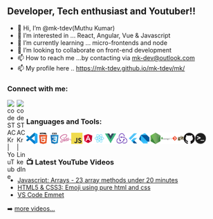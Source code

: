 ## Developer, Tech enthusiast and Youtuber!!

- 👋 Hi, I’m @mk-tdev(Muthu Kumar)
- 👀 I’m interested in ... React, Angular, Vue & Javascript
- 🌱 I’m currently learning ... micro-frontends and node
- 💞️ I’m looking to collaborate on front-end development
- 📫 How to reach me ...by contacting via mk-dev@outlook.com
- 📫 My profile here .. https://mk-tdev.github.io/mk-tdev/mk/

### Connect with me:

[<img align="left" alt="codeSTACKr | YouTube" width="22px" src="https://cdn.jsdelivr.net/npm/simple-icons@v3/icons/youtube.svg" />][youtube]
[<img align="left" alt="codeSTACKr | LinkedIn" width="22px" src="https://cdn.jsdelivr.net/npm/simple-icons@v3/icons/linkedin.svg" />][linkedin]

<br />

### Languages and Tools:

[<img align="left" alt="Visual Studio Code" width="26px" src="https://raw.githubusercontent.com/github/explore/80688e429a7d4ef2fca1e82350fe8e3517d3494d/topics/visual-studio-code/visual-studio-code.png" />][webdevplaylist]
[<img align="left" alt="HTML5" width="26px" src="https://raw.githubusercontent.com/github/explore/80688e429a7d4ef2fca1e82350fe8e3517d3494d/topics/html/html.png" />][webdevplaylist]
[<img align="left" alt="CSS3" width="26px" src="https://raw.githubusercontent.com/github/explore/80688e429a7d4ef2fca1e82350fe8e3517d3494d/topics/css/css.png" />][webdevplaylist]
[<img align="left" alt="Sass" width="26px" src="https://raw.githubusercontent.com/github/explore/80688e429a7d4ef2fca1e82350fe8e3517d3494d/topics/sass/sass.png" />][webdevplaylist]
[<img align="left" alt="JavaScript" width="26px" src="https://raw.githubusercontent.com/github/explore/80688e429a7d4ef2fca1e82350fe8e3517d3494d/topics/javascript/javascript.png" />][webdevplaylist]
[<img align="left" alt="Angular" width="26px" src="https://raw.githubusercontent.com/github/explore/80688e429a7d4ef2fca1e82350fe8e3517d3494d/topics/angular/angular.png" />][webdevplaylist]
[<img align="left" alt="React" width="26px" src="https://raw.githubusercontent.com/github/explore/80688e429a7d4ef2fca1e82350fe8e3517d3494d/topics/react/react.png" />][webdevplaylist]
[<img align="left" alt="Vue" width="26px" src="https://raw.githubusercontent.com/github/explore/80688e429a7d4ef2fca1e82350fe8e3517d3494d/topics/vue/vue.png" />][webdevplaylist]
[<img align="left" alt="Redux" width="26px" src="https://raw.githubusercontent.com/github/explore/80688e429a7d4ef2fca1e82350fe8e3517d3494d/topics/redux/redux.png" />][webdevplaylist]
[<img align="left" alt="Flutter" width="26px" src="https://raw.githubusercontent.com/github/explore/80688e429a7d4ef2fca1e82350fe8e3517d3494d/topics/flutter/flutter.png" />][webdevplaylist]
[<img align="left" alt="Dart" width="26px" src="https://raw.githubusercontent.com/github/explore/80688e429a7d4ef2fca1e82350fe8e3517d3494d/topics/dart/dart.png" />][webdevplaylist]
[<img align="left" alt="Node.js" width="26px" src="https://raw.githubusercontent.com/github/explore/80688e429a7d4ef2fca1e82350fe8e3517d3494d/topics/nodejs/nodejs.png" />][webdevplaylist]
[<img align="left" alt="MongoDB" width="26px" src="https://raw.githubusercontent.com/github/explore/80688e429a7d4ef2fca1e82350fe8e3517d3494d/topics/mongodb/mongodb.png" />][webdevplaylist]
[<img align="left" alt="Git" width="26px" src="https://raw.githubusercontent.com/github/explore/80688e429a7d4ef2fca1e82350fe8e3517d3494d/topics/git/git.png" />][webdevplaylist]
[<img align="left" alt="GitHub" width="26px" src="https://raw.githubusercontent.com/github/explore/78df643247d429f6cc873026c0622819ad797942/topics/github/github.png" />][webdevplaylist]
[<img align="left" alt="Terminal" width="26px" src="https://raw.githubusercontent.com/github/explore/80688e429a7d4ef2fca1e82350fe8e3517d3494d/topics/terminal/terminal.png" />][webdevplaylist]

<br />
<br />

### 📺 Latest YouTube Videos

<!-- YOUTUBE:START -->

- [Javascript: Arrays - 23 array methods under 20 minutes](https://www.youtube.com/watch?v=z43s5Pe-wIE)
- [HTML5 & CSS3: Emoji using pure html and css](https://www.youtube.com/watch?v=7r2HQ8XVlto&t=7s)
- [VS Code Emmet](https://www.youtube.com/watch?v=j1NZoFxGnTI&t=23s)
<!-- YOUTUBE:END -->

➡️ [more videos...](https://www.youtube.com/channel/UCO8OwLWlAIQU4kYWLytkEVw)

[webdevplaylist]: https://www.youtube.com/channel/UCO8OwLWlAIQU4kYWLytkEVw
[youtube]: https://www.youtube.com/channel/UCO8OwLWlAIQU4kYWLytkEVw
[linkedin]: https://www.linkedin.com/in/muthukumar-dev/
[jsplaylist]: https://www.youtube.com/watch?v=XsRjL6IDXG4&list=PLfp8fLUhoyaS28NtAgbgkdBd1-4Ja_Sgi
[cssplaylist]: https://www.youtube.com/watch?v=hORkfGXe9lE&list=PLfp8fLUhoyaTOk2DEIZFenjdLWFNs4KCv
[devtips]: https://www.youtube.com/watch?v=HdxnU6YLo7s&list=PLfp8fLUhoyaQYsYEKph6Gm6LjDZFDDTKf

<!---
mk-tdev/mk-tdev is a ✨ special ✨ repository because its `README.md` (this file) appears on your GitHub profile.
You can click the Preview link to take a look at your changes.
--->
